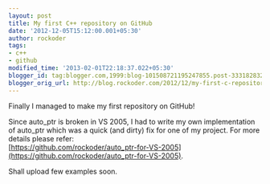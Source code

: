 ```yaml
---
layout: post
title: My first C++ repository on GitHub
date: '2012-12-05T15:12:00.001+05:30'
author: rockoder
tags:
- c++
- github
modified_time: '2013-02-01T22:18:37.022+05:30'
blogger_id: tag:blogger.com,1999:blog-101508721195247855.post-3331828325019140262
blogger_orig_url: http://blog.rockoder.com/2012/12/my-first-c-repository-on-github.html
---
```


Finally I managed to make my first repository on GitHub!  

Since auto_ptr is broken in VS 2005, I had to write my own implementation of auto_ptr which was a quick (and dirty) fix for one of my project. For more details please refer:  
[https://github.com/rockoder/auto_ptr-for-VS-2005](https://github.com/rockoder/auto_ptr-for-VS-2005).

Shall upload few examples soon.